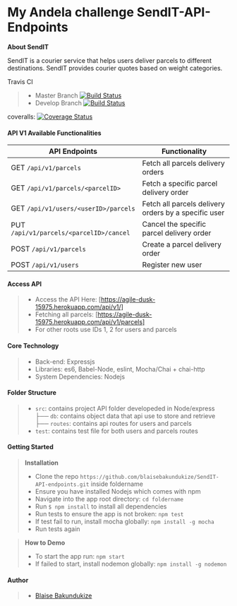 # My Andela challenge SendIT-API-Endpoints

**About SendIT**

SendIT is a courier service that helps users deliver parcels to different destinations. SendIT provides courier quotes based on weight categories.


Travis CI
> - Master Branch [![Build Status](https://travis-ci.org/blaisebakundukize/SendIT-API-endpoints.svg?branch=master)](https://travis-ci.org/blaisebakundukize/SendIT-API-endpoints)
> - Develop Branch [![Build Status](https://travis-ci.org/blaisebakundukize/SendIT-API-endpoints.svg?branch=develop)](https://travis-ci.org/blaisebakundukize/SendIT-API-endpoints)

coveralls: [![Coverage Status](https://coveralls.io/repos/github/blaisebakundukize/SendIT-API-endpoints/badge.svg?branch=master)](https://coveralls.io/github/blaisebakundukize/SendIT-API-endpoints?branch=master)

#### API V1 Available Functionalities

| API Endpoints | Functionality |
| ---| ---|
| GET `/api/v1/parcels` | Fetch all parcels delivery orders |
| GET `/api/v1/parcels/<parcelID>` | Fetch a specific parcel delivery order |
| GET `/api/v1/users/<userID>/parcels` | Fetch all parcels delivery orders by a specific user |
| PUT `/api/v1/parcels/<parcelID>/cancel` | Cancel the specific parcel delivery order |
| POST `/api/v1/parcels` | Create a parcel delivery order |
| POST `/api/v1/users` | Register new user |

#### Access API

> - Access the API Here: [https://agile-dusk-15975.herokuapp.com/api/v1/]
> - Fetching all parcels: [https://agile-dusk-15975.herokuapp.com/api/v1/parcels]
> - For other roots use IDs 1, 2 for users and parcels

#### Core Technology
> - Back-end: Expressjs
> - Libraries: es6, Babel-Node, eslint, Mocha/Chai + chai-http
> - System Dependencies: Nodejs

#### Folder Structure
> - `src`: contains project API folder developeded in Node/express
      ├── `db`: contains object data that api use to store and retrieve
      ├── `routes`: contains api routes for users and parcels
> - `test`: contains test file for both users and parcels routes

#### Getting Started
> **Installation**
> - Clone the repo `https://github.com/blaisebakundukize/SendIT-API-endpoints.git` inside foldername
> - Ensure you have installed Nodejs which comes with npm
> - Navigate into the app root directory: `cd foldername`
> - Run `$ npm install` to install all dependencies
> - Run tests to ensure the app is not broken: `npm test`
> - If test fail to run, install mocha globally: `npm install -g mocha`
> - Run tests again

> **How to Demo**
> - To start the app run: `npm start`
> - If failed to start, install nodemon globally: `npm install -g nodemon`

#### Author
> - [Blaise Bakundukize](https://github.com/blaisebakundukize)
